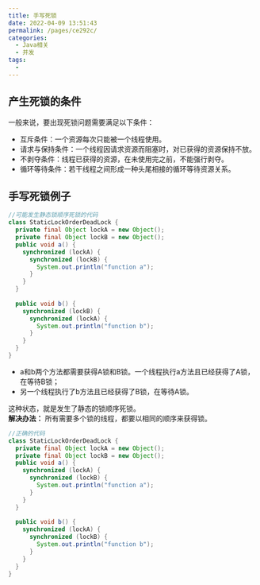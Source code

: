 ```yaml
---
title: 手写死锁
date: 2022-04-09 13:51:43
permalink: /pages/ce292c/
categories:
  - Java相关
  - 并发
tags:
  - 
---
```

## 产生死锁的条件

一般来说，要出现死锁问题需要满足以下条件：
* 互斥条件：一个资源每次只能被一个线程使用。
* 请求与保持条件：一个线程因请求资源而阻塞时，对已获得的资源保持不放。
* 不剥夺条件：线程已获得的资源，在未使用完之前，不能强行剥夺。
* 循环等待条件：若干线程之间形成一种头尾相接的循环等待资源关系。

## 手写死锁例子
```java
//可能发生静态锁顺序死锁的代码
class StaticLockOrderDeadLock {
  private final Object lockA = new Object();
  private final Object lockB = new Object();
  public void a() {
    synchronized (lockA) {
      synchronized (lockB) {
        System.out.println("function a");
      }
    }
  }
  
  public void b() {
    synchronized (lockB) {
      synchronized (lockA) {
        System.out.println("function b");
      }
    }
  }
}
```

* a和b两个方法都需要获得A锁和B锁。一个线程执行a方法且已经获得了A锁，在等待B锁；
* 另一个线程执行了b方法且已经获得了B锁，在等待A锁。

这种状态，就是发生了静态的锁顺序死锁。 <br>
**解决办法：** 所有需要多个锁的线程，都要以相同的顺序来获得锁。<br>
```java
//正确的代码
class StaticLockOrderDeadLock {
  private final Object lockA = new Object();
  private final Object lockB = new Object();
  public void a() {
    synchronized (lockA) {
      synchronized (lockB) {
        System.out.println("function a");
      }
    }
  }
  
  public void b() {
    synchronized (lockA) {
      synchronized (lockB) {
        System.out.println("function b");
      }
    }
  }
}


```